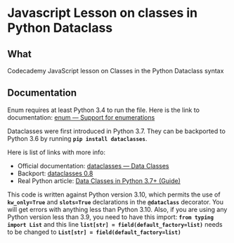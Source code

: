
# Javascript Lesson on classes in Python Dataclass

## What

Codecademy JavaScript lesson on Classes in the Python Dataclass syntax

## Documentation

Enum requires at least Python 3.4 to run the file. Here is the link to documentation: [enum — Support for enumerations](https://docs.python.org/3/library/enum.html)

Dataclasses were first introduced in Python 3.7. They can be backported to Python 3.6 by running **`pip install dataclasses`**.

Here is list of links with more info:

- Official documentation: [dataclasses — Data Classes](https://docs.python.org/3/library/dataclasses.html#module-dataclasses)
- Backport: [dataclasses 0.8](https://pypi.org/project/dataclasses/)
- Real Python article: [Data Classes in Python 3.7+ (Guide)](https://realpython.com/python-data-classes/)

This code is written against Python version 3.10, which permits the use of **`kw_only=True`** and **`slots=True`** declarations in the **`@dataclass`** decorator. You will get errors with anything less than Python 3.10. Also, if you are using any Python version less than 3.9, you need to have this import: **`from typing import List`** and this line **`list[str] = field(default_factory=list)`** needs to be changed to **`List[str] = field(default_factory=list)`**
